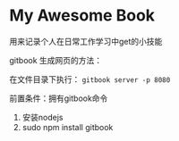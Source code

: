 # My Awesome Book

用来记录个人在日常工作学习中get的小技能

gitbook 生成网页的方法： 

在文件目录下执行：
`gitbook server -p 8080`

前置条件：拥有gitbook命令

1. 安装nodejs
2. sudo npm install gitbook
